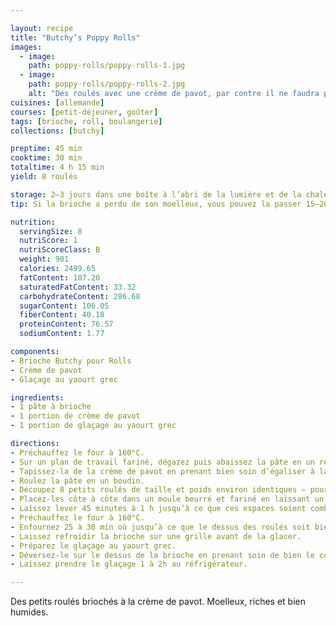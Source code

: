 ```yaml
---

layout: recipe
title: "Butchy’s Poppy Rolls"
images:
  - image:
    path: poppy-rolls/poppy-rolls-1.jpg
  - image:
    path: poppy-rolls/poppy-rolls-2.jpg
    alt: "Des roulés avec une crème de pavot, par contre il ne faudra pas faire de test toxicologique après en avoir mangé."
cuisines: [allemande]
courses: [petit-déjeuner, goûter]
tags: [brioche, roll, boulangerie]
collections: [butchy]

preptime: 45 min
cooktime: 30 min
totaltime: 4 h 15 min
yield: 8 roulés

storage: 2–3 jours dans une boîte à l’abri de la lumière et de la chaleur à température ambiante.
tip: Si la brioche a perdu de son moelleux, vous pouvez la passer 15–20 secondes au micro-ondes pour lui faire retrouver toute sa douceur.

nutrition:
  servingSize: 8
  nutriScore: 1
  nutriScoreClass: B
  weight: 901
  calories: 2499.65
  fatContent: 107.20
  saturatedFatContent: 33.32
  carbohydrateContent: 286.68
  sugarContent: 106.05
  fiberContent: 40.18
  proteinContent: 76.57
  sodiumContent: 1.77

components: 
- Brioche Butchy pour Rolls
- Crème de pavot
- Glaçage au yaourt grec

ingredients:
- 1 pâte à brioche
- 1 portion de crème de pavot
- 1 portion de glaçage au yaourt grec

directions:
- Préchauffez le four à 160°C.
- Sur un plan de travail fariné, dégazez puis abaissez la pâte en un rectangle de 35 cm sur 25 environ.
- Tapissez-la de la crème de pavot en prenant bien soin d’égaliser à la spatule, et de laisser un espace des 4 côtés.
- Roulez la pâte en un boudin.
- Découpez 8 petits roulés de taille et poids environ identiques – pour une coupe plus nette, utilisez du fil alimentaire. 
- Placez-les côte à côte dans un moule beurré et fariné en laissant un peu d’espace. 
- Laissez lever 45 minutes à 1 h jusqu’à ce que ces espaces soient comblés.
- Préchauffez le four à 160°C.
- Enfournez 25 à 30 min où jusqu’à ce que le dessus des roulés soit bien doré.
- Laissez refroidir la brioche sur une grille avant de la glacer.
- Préparez le glaçage au yaourt grec.
- Déversez-le sur le dessus de la brioche en prenant soin de bien le couvrir à l’aide d’une spatule.
- Laissez prendre le glaçage 1 à 2h au réfrigérateur.

---
```


Des petits roulés briochés à la crème de pavot. Moelleux, riches et bien humides.
